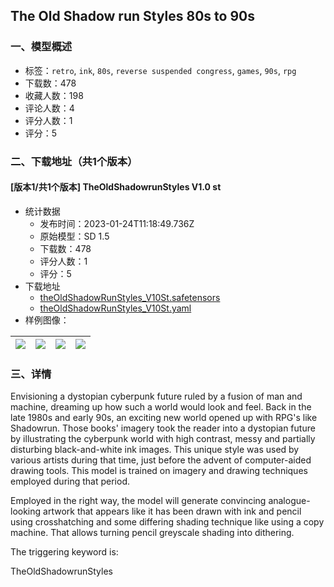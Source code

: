 ## The Old Shadow run Styles 80s to 90s
### 一、模型概述

- 标签：`retro`, `ink`, `80s`, `reverse suspended congress`, `games`, `90s`, `rpg`
- 下载数：478
- 收藏人数：198
- 评论人数：4
- 评分人数：1
- 评分：5

### 二、下载地址（共1个版本）

#### [版本1/共1个版本] TheOldShadowrunStyles V1.0 st

- 统计数据
  - 发布时间：2023-01-24T11:18:49.736Z
  - 原始模型：SD 1.5
  - 下载数：478
  - 评分人数：1
  - 评分：5
- 下载地址
  - [theOldShadowRunStyles_V10St.safetensors](https://civitai.com/api/download/models/5967)
  - [theOldShadowRunStyles_V10St.yaml](https://civitai.com/api/download/models/5967?type=Config&format=Other)
- 样例图像：

| <img src="https://image.civitai.com/xG1nkqKTMzGDvpLrqFT7WA/b4c86a4a-1207-4c54-be7a-08f49b137f00/width=450/50791.jpeg" /> | <img src="https://image.civitai.com/xG1nkqKTMzGDvpLrqFT7WA/a5928148-6845-4884-3e48-3f8fdde3aa00/width=450/50790.jpeg" /> | <img src="https://image.civitai.com/xG1nkqKTMzGDvpLrqFT7WA/d501d370-3fb4-4dd4-1e29-1a98334fee00/width=450/50789.jpeg" /> | <img src="https://image.civitai.com/xG1nkqKTMzGDvpLrqFT7WA/df039067-6988-488e-db87-c584a282b200/width=450/50788.jpeg" /> |
| ---- | ---- | ---- | ---- |


### 三、详情
<p>Envisioning a dystopian cyberpunk future ruled by a fusion of man and machine, dreaming up how such a world would look and feel. Back in the late 1980s and early 90s, an exciting new world opened up with RPG's like Shadowrun. Those books' imagery took the reader into a dystopian future by illustrating the cyberpunk world with high contrast, messy and partially disturbing black-and-white ink images. This unique style was used by various artists during that time, just before the advent of computer-aided drawing tools. This model is trained on imagery and drawing techniques employed during that period.</p><p>Employed in the right way, the model will generate convincing analogue-looking artwork that appears like it has been drawn with ink and pencil using crosshatching and some differing shading technique like using a copy machine. That allows turning pencil greyscale shading into dithering.</p><p>The triggering keyword is:</p><p>TheOldShadowrunStyles</p>